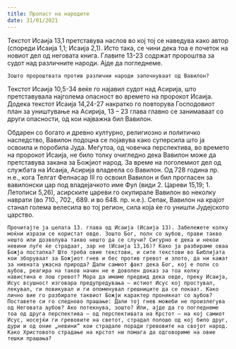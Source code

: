 ```yaml
---
title: Пропаст на народите 
date: 31/01/2021
---
```


Текстот Исаија 13,1 претставува наслов во кој тој се наведува како автор (спореди Исаија 1,1; Исаија 2,1). Исто така, се чини дека тоа е почеток на новиот дел од неговата книга. Главите 13-23 содржат пророштва за судот над различните народи. Ајде да погледнеме.

`Зошто пророштвата против различни народи започнуваат од Вавилон?`

Текстот Исаија 10,5-34 веќе го најавил судот над Асирија, што претставувала најголема опасност во времето на пророкот Исаија. Додека текстот Исаија 14,24-27 накратко го повторува Господовиот план за уништување на Асирија, 13 – 23 глава главно се занимаваат со други опасности, од кои најважна бил Вавилон.

Обдарен со богато и древно културно, религиозно и политичко наследство, Вавилон подоцна се појавува како суперсила што ја освоила и поробила Јуда. Меѓутоа, од човечка перспектива, во времето на пророкот Исаија, не било толку очигледно дека Вавилон може да претставува закана за Божјиот народ. За време на поголемиот дел од службата на Исаија, Асирија владеела со Вавилон. Од 728 година пр. н.е., кога Телгат Фелнасар III го освоил Вавилон и бил прогласен за вавилонски цар под владејачкото име Фул (види 2. Цареви 15,19; 1. Летописи 5,26), асирските цареви го окупирале Вавилон во неколку наврати (во 710., 702., 689. и во 648. пр. н.е.). Сепак, Вавилон на крајот станал голема велесила во тој регион, сила која ќе го уништи Јудејското царство.

`Прочитајте ја целата 13. глава од Исаија (Исаија 13). Забележете колку моќни изрази се користат овде. Зошто Бог, полн со љубов, прави такво нешто или дозволува такво нешто да се случи? Сигурно е дека и некои невини луѓе ќе страдаат, зар не (Исаија 13,16)? Како ја разбираме оваа Божја постапка? Што треба овие текстови, и сите текстови во Библијата кои зборуваат за Божјиот гнев и бес против гревот и злото, да ни кажат за нивната ужасна природа? Дали самиот факт дека Бог, кој е полн со љубов, реагира на таков начин не е доволен доказ за тоа колку навистина е лош гревот? Мора да имаме предвид дека овде, преку Исаија, Исус всушност изговара предупредувања – истиот Исус кој простувал, лекувал, ги повикувал и ги опоменувал грешниците да се покаат. Како лично вие го разбирате таквиот Божји карактер проникнат со љубов? Поставете си го следново прашање: Дали тој гнев можеби не произлегува од Неговата љубов? Ако потекнува, зошто? Или, ајде да го погледнеме тоа од друга перспектива – од перспективата на Крстот – на кој самиот Исус, носејќи ги гревовите на светот, страдал полошо од кој било друг, дури и од оние „невини“ кои страдале поради гревовите на својот народ. Како Христовото страдање на крстот ни помага да одговориме на овие тешки прашања?`
